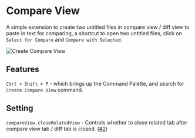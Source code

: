 # Compare View

A simple extension to create two untitled files in compare view / diff view to paste in text for comparing, a shortcut to open two untitled files, click on `Select for Compare` and `Compare with Selected`.

![Create Compare View](https://i.imgur.com/7FKTtxt.gif)
## Features

`Ctrl + Shift + P` - which brings up the Command Palette, and search for `Create Compare View` command.

## Setting

`compareView.closeRelatedView` - Controls whether to close related tab after compare view tab / diff tab is closed. ([#2][#2])

[#2]: https://github.com/tanchekwei/compare-view/issues/2